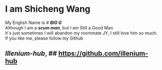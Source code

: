 # I am Shicheng Wang 
My English Name is # ***BIG G***  
Although I am a ***scum man***, but I am Still a Good Man  
It`s just sometimes I will abandon my roommate JY, I still love him so much.
If you like me, please follow my Github 
## ***Illenium-hub***, ## https://github.com/illenium-hub
